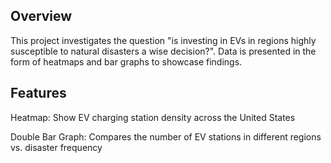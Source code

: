 ## Overview
This project investigates the question "is investing in EVs in regions highly susceptible to natural disasters a wise decision?". Data is presented in the form of heatmaps and bar graphs to showcase findings.

## Features
Heatmap: Show EV charging station density across the United States

Double Bar Graph: Compares the number of EV stations in different regions vs. disaster frequency
